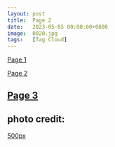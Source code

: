 ```yaml
---
layout: post
title:  Page 2
date:   2023-05-05 00:00:00+0800
image:  0020.jpg
tags:   [Tag Cloud]
---
```

[Page 1](https://maomaocv.github.io)

[Page 2](https://maomaocv.github.io/page/2/)

[Page 3](https://maomaocv.github.io/page/3/)
---
## photo credit: 
[500px](https://500px.com/photo/1057063964/weltwunder-wonder-of-the-world-by-thomasz)

